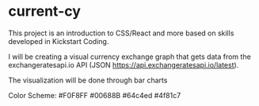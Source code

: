# current-cy

This project is an introduction to CSS/React and more based on skills developed in Kickstart Coding.

I will be creating a visual currency exchange graph that gets data from the exchangeratesapi.io API (JSON https://api.exchangeratesapi.io/latest).

The visualization will be done through bar charts

Color Scheme:
#F0F8FF
#00688B
#64c4ed
#4f81c7
